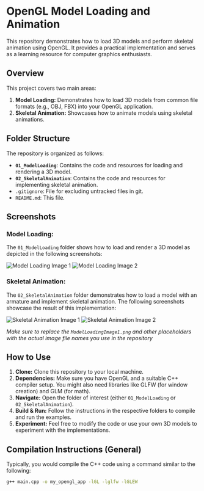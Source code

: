 # OpenGL Model Loading and Animation

This repository demonstrates how to load 3D models and perform skeletal animation using OpenGL. It provides a practical implementation and serves as a learning resource for computer graphics enthusiasts.

## Overview

This project covers two main areas:

1.  **Model Loading:** Demonstrates how to load 3D models from common file formats (e.g., OBJ, FBX) into your OpenGL application.
2.  **Skeletal Animation:** Showcases how to animate models using skeletal animations.

## Folder Structure

The repository is organized as follows:

*   **`01_ModelLoading`**: Contains the code and resources for loading and rendering a 3D model.
*   **`02_SkeletalAnimation`**: Contains the code and resources for implementing skeletal animation.
*   `.gitignore`: File for excluding untracked files in git.
*   `README.md`: This file.

## Screenshots

### Model Loading:

The `01_ModelLoading` folder shows how to load and render a 3D model as depicted in the following screenshots:

![Model Loading Image 1](01_ModelLoading/MLS1.png)
![Model Loading Image 2](01_ModelLoading/MLS2.png)

### Skeletal Animation:

The `02_SkeletalAnimation` folder demonstrates how to load a model with an armature and implement skeletal animation. The following screenshots showcase the result of this implementation:

![Skeletal Animation Image 1](02_SkeletalAnimation/MLA1.png)
![Skeletal Animation Image 2](02_SkeletalAnimation/MLA2.png)

*Make sure to replace the `ModelLoadingImage1.png` and other placeholders with the actual image file names you use in the repository*

## How to Use

1.  **Clone:** Clone this repository to your local machine.
2.  **Dependencies:** Make sure you have OpenGL and a suitable C++ compiler setup. You might also need libraries like GLFW (for window creation) and GLM (for math).
3.  **Navigate:** Open the folder of interest (either `01_ModelLoading` or `02_SkeletalAnimation`).
4.  **Build & Run:** Follow the instructions in the respective folders to compile and run the examples.
5.  **Experiment:** Feel free to modify the code or use your own 3D models to experiment with the implementations.

## Compilation Instructions (General)

Typically, you would compile the C++ code using a command similar to the following:

```bash
g++ main.cpp -o my_opengl_app -lGL -lglfw -lGLEW
